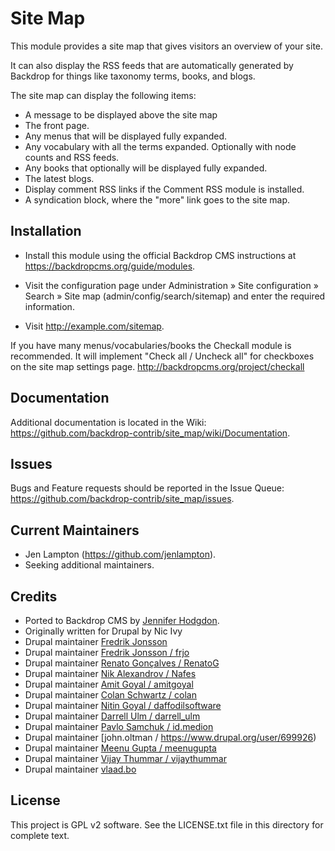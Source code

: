 Site Map
========

This module provides a site map that gives visitors an overview of your site.

It can also display the RSS feeds that are automatically generated by Backdrop
for things like taxonomy terms, books, and blogs.

The site map can display the following items:

 * A message to be displayed above the site map
 * The front page.
 * Any menus that will be displayed fully expanded.
 * Any vocabulary with all the terms expanded.
   Optionally with node counts and RSS feeds.
 * Any books that optionally will be displayed fully expanded.
 * The latest blogs.
 * Display comment RSS links if the Comment RSS module is installed.
 * A syndication block, where the "more" link goes to the site map.


Installation
------------

- Install this module using the official Backdrop CMS instructions at
  https://backdropcms.org/guide/modules.

- Visit the configuration page under Administration » Site configuration »
  Search » Site map (admin/config/search/sitemap) and enter the required information.

- Visit http://example.com/sitemap.

If you have many menus/vocabularies/books the Checkall module is recommended.
It will implement "Check all / Uncheck all" for checkboxes on the site map
settings page. http://backdropcms.org/project/checkall


Documentation
-------------

Additional documentation is located in the Wiki:
https://github.com/backdrop-contrib/site_map/wiki/Documentation.


Issues
------

Bugs and Feature requests should be reported in the Issue Queue:
https://github.com/backdrop-contrib/site_map/issues.


Current Maintainers
-------------------

- Jen Lampton (https://github.com/jenlampton).
- Seeking additional maintainers.


Credits
-------

- Ported to Backdrop CMS by [Jennifer Hodgdon](https://www.drupal.org/u/jhodgdon).
- Originally written for Drupal by Nic Ivy
- Drupal maintainer [Fredrik Jonsson](https://www.combonet.se)
- Drupal maintainer [Fredrik Jonsson / frjo](https://www.drupal.org/user/5546)
- Drupal maintainer [Renato Gonçalves / RenatoG](https://www.drupal.org/user/3326031)
- Drupal maintainer [Nik Alexandrov / Nafes](https://www.drupal.org/user/2489926)
- Drupal maintainer [Amit Goyal / amitgoyal](https://www.drupal.org/user/56441)
- Drupal maintainer [Colan Schwartz / colan](https://www.drupal.org/user/58704)
- Drupal maintainer [Nitin Goyal / daffodilsoftware](https://www.drupal.org/user/1050564)
- Drupal maintainer [Darrell Ulm / darrell_ulm](https://www.drupal.org/user/46284)
- Drupal maintainer [Pavlo Samchuk / id.medion](https://www.drupal.org/user/2542592)
- Drupal maintainer [john.oltman / https://www.drupal.org/user/699926)
- Drupal maintainer [Meenu Gupta / meenugupta](https://www.drupal.org/user/265769)
- Drupal maintainer [Vijay Thummar / vijaythummar](https://www.drupal.org/user/119244)
- Drupal maintainer [vlaad.bo](https://www.drupal.org/user/2696261)


License
-------

This project is GPL v2 software. See the LICENSE.txt file in this directory for
complete text.
